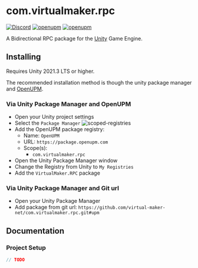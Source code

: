 # com.virtualmaker.rpc

[![Discord](https://img.shields.io/discord/855294214065487932.svg?label=&logo=discord&logoColor=ffffff&color=7389D8&labelColor=6A7EC2)](https://discord.gg/VM9cWJ9rjH) [![openupm](https://img.shields.io/npm/v/com.virtualmaker.rpc?label=openupm&registry_uri=https://package.openupm.com)](https://openupm.com/packages/com.virtualmaker.rpc/) [![openupm](https://img.shields.io/badge/dynamic/json?color=brightgreen&label=downloads&query=%24.downloads&suffix=%2Fmonth&url=https%3A%2F%2Fpackage.openupm.com%2Fdownloads%2Fpoint%2Flast-month%2Fcom.virtualmaker.rpc)](https://openupm.com/packages/com.virtualmaker.rpc/)

A Bidirectional RPC package for the [Unity](https://unity.com/) Game Engine.

## Installing

Requires Unity 2021.3 LTS or higher.

The recommended installation method is though the unity package manager and [OpenUPM](https://openupm.com/packages/com.virtualmaker.rpc).

### Via Unity Package Manager and OpenUPM

- Open your Unity project settings
- Select the `Package Manager`
![scoped-registries](images/package-manager-scopes.png)
- Add the OpenUPM package registry:
  - Name: `OpenUPM`
  - URL: `https://package.openupm.com`
  - Scope(s):
    - `com.virtualmaker.rpc`
- Open the Unity Package Manager window
- Change the Registry from Unity to `My Registries`
- Add the `VirtualMaker.RPC` package

### Via Unity Package Manager and Git url

- Open your Unity Package Manager
- Add package from git url: `https://github.com/virtual-maker-net/com.virtualmaker.rpc.git#upm`

## Documentation

### Project Setup

```csharp
// TODO
```

